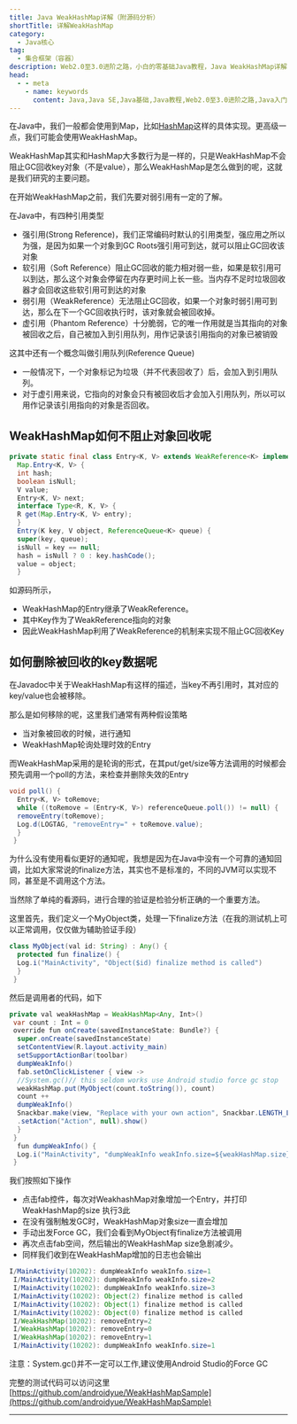 ```yaml
---
title: Java WeakHashMap详解（附源码分析）
shortTitle: 详解WeakHashMap
category:
  - Java核心
tag:
  - 集合框架（容器）
description: Web2.0至3.0进阶之路，小白的零基础Java教程，Java WeakHashMap详解（附源码分析）
head:
  - - meta
    - name: keywords
      content: Java,Java SE,Java基础,Java教程,Web2.0至3.0进阶之路,Java入门,教程,WeakHashMap
---
```



在Java中，我们一般都会使用到Map，比如[HashMap](https://tobebetterjavaer.com/collection/hashmap.html)这样的具体实现。更高级一点，我们可能会使用WeakHashMap。

WeakHashMap其实和HashMap大多数行为是一样的，只是WeakHashMap不会阻止GC回收key对象（不是value），那么WeakHashMap是怎么做到的呢，这就是我们研究的主要问题。

在开始WeakHashMap之前，我们先要对弱引用有一定的了解。

在Java中，有四种引用类型

*   强引用(Strong Reference)，我们正常编码时默认的引用类型，强应用之所以为强，是因为如果一个对象到GC Roots强引用可到达，就可以阻止GC回收该对象
*   软引用（Soft Reference）阻止GC回收的能力相对弱一些，如果是软引用可以到达，那么这个对象会停留在内存更时间上长一些。当内存不足时垃圾回收器才会回收这些软引用可到达的对象
*   弱引用（WeakReference）无法阻止GC回收，如果一个对象时弱引用可到达，那么在下一个GC回收执行时，该对象就会被回收掉。
*   虚引用（Phantom Reference）十分脆弱，它的唯一作用就是当其指向的对象被回收之后，自己被加入到引用队列，用作记录该引用指向的对象已被销毁

这其中还有一个概念叫做引用队列(Reference Queue)

*   一般情况下，一个对象标记为垃圾（并不代表回收了）后，会加入到引用队列。
*   对于虚引用来说，它指向的对象会只有被回收后才会加入引用队列，所以可以用作记录该引用指向的对象是否回收。

## WeakHashMap如何不阻止对象回收呢


```java
private static final class Entry<K, V> extends WeakReference<K> implements
  Map.Entry<K, V> {
  int hash;
  boolean isNull;
  V value;
  Entry<K, V> next;
  interface Type<R, K, V> {
  R get(Map.Entry<K, V> entry);
  }
  Entry(K key, V object, ReferenceQueue<K> queue) {
  super(key, queue);
  isNull = key == null;
  hash = isNull ? 0 : key.hashCode();
  value = object;
  }
```
 


如源码所示，

*   WeakHashMap的Entry继承了WeakReference。
*   其中Key作为了WeakReference指向的对象
*   因此WeakHashMap利用了WeakReference的机制来实现不阻止GC回收Key

## 如何删除被回收的key数据呢

在Javadoc中关于WeakHashMap有这样的描述，当key不再引用时，其对应的key/value也会被移除。

那么是如何移除的呢，这里我们通常有两种假设策略

*   当对象被回收的时候，进行通知
*   WeakHashMap轮询处理时效的Entry

而WeakHashMap采用的是轮询的形式，在其put/get/size等方法调用的时候都会预先调用一个poll的方法，来检查并删除失效的Entry

```java
void poll() {
  Entry<K, V> toRemove;
  while ((toRemove = (Entry<K, V>) referenceQueue.poll()) != null) {
  removeEntry(toRemove);
  Log.d(LOGTAG, "removeEntry=" + toRemove.value);
  }
 }
```
 

为什么没有使用看似更好的通知呢，我想是因为在Java中没有一个可靠的通知回调，比如大家常说的finalize方法，其实也不是标准的，不同的JVM可以实现不同，甚至是不调用这个方法。

当然除了单纯的看源码，进行合理的验证是检验分析正确的一个重要方法。

这里首先，我们定义一个MyObject类，处理一下finalize方法（在我的测试机上可以正常调用，仅仅做为辅助验证手段）

```java
class MyObject(val id: String) : Any() {
  protected fun finalize() {
  Log.i("MainActivity", "Object($id) finalize method is called")
  }
 }
```
 


然后是调用者的代码，如下

```java
private val weakHashMap = WeakHashMap<Any, Int>()
 var count : Int = 0
 override fun onCreate(savedInstanceState: Bundle?) {
  super.onCreate(savedInstanceState)
  setContentView(R.layout.activity_main)
  setSupportActionBar(toolbar)
  dumpWeakInfo()
  fab.setOnClickListener { view ->
  //System.gc()// this seldom works use Android studio force gc stop
  weakHashMap.put(MyObject(count.toString()), count)
  count ++
  dumpWeakInfo()
  Snackbar.make(view, "Replace with your own action", Snackbar.LENGTH_LONG)
  .setAction("Action", null).show()
  }
 }
  fun dumpWeakInfo() {
  Log.i("MainActivity", "dumpWeakInfo weakInfo.size=${weakHashMap.size}")
 }
```
 


我们按照如下操作

*   点击fab控件，每次对WeakhashMap对象增加一个Entry，并打印WeakHashMap的size 执行3此
*   在没有强制触发GC时，WeakHashMap对象size一直会增加
*   手动出发Force GC，我们会看到MyObject有finalize方法被调用
*   再次点击fab空间，然后输出的WeakHashMap size急剧减少。
*   同样我们收到在WeakHashMap增加的日志也会输出


```java
I/MainActivity(10202): dumpWeakInfo weakInfo.size=1
 I/MainActivity(10202): dumpWeakInfo weakInfo.size=2
 I/MainActivity(10202): dumpWeakInfo weakInfo.size=3
 I/MainActivity(10202): Object(2) finalize method is called
 I/MainActivity(10202): Object(1) finalize method is called
 I/MainActivity(10202): Object(0) finalize method is called
 I/WeakHashMap(10202): removeEntry=2
 I/WeakHashMap(10202): removeEntry=0
 I/WeakHashMap(10202): removeEntry=1
 I/MainActivity(10202): dumpWeakInfo weakInfo.size=1
```
 

注意：System.gc()并不一定可以工作,建议使用Android Studio的Force GC

完整的测试代码可以访问这里 [https://github.com/androidyue/WeakHashMapSample](https://github.com/androidyue/WeakHashMapSample)


----

  

 

  